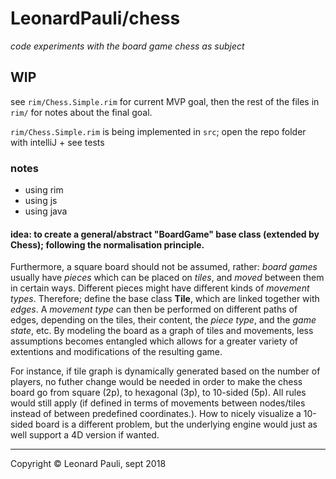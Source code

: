 # LeonardPauli/chess
*code experiments with the board game chess as subject*

## WIP

see `rim/Chess.Simple.rim` for current MVP goal, then the rest of the files in `rim/` for notes about the final goal.

`rim/Chess.Simple.rim` is being implemented in `src`; open the repo folder with intelliJ + see tests


### notes

- using rim
- using js
- using java

#### idea: to create a general/abstract "BoardGame" base class (extended by Chess); following the normalisation principle.

Furthermore, a square board should not be assumed, rather: *board games* usually have *pieces* which can be placed on *tiles*, and *moved* between them in certain ways. Different pieces might have different kinds of *movement types*. Therefore; define the base class __Tile__, which are linked together with *edges*. A *movement type* can then be performed on different paths of edges, depending on the tiles, their content, the *piece type*, and the *game state*, etc. By modeling the board as a graph of tiles and movements, less assumptions becomes entangled which allows for a greater variety of extentions and modifications of the resulting game.

For instance, if tile graph is dynamically generated based on the number of players, no futher change would be needed in order to make the chess board go from square (2p), to hexagonal (3p), to 10-sided (5p). All rules would still apply (if defined in terms of movements between nodes/tiles instead of between predefined coordinates.). How to nicely visualize a 10-sided board is a different problem, but the underlying engine would just as well support a 4D version if wanted.


---

Copyright © Leonard Pauli, sept 2018

